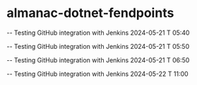# almanac-dotnet-fendpoints
 
-- Testing GitHub integration with Jenkins 2024-05-21 T 05:40

-- Testing GitHub integration with Jenkins 2024-05-21 T 05:50

-- Testing GitHub integration with Jenkins 2024-05-21 T 06:50

-- Testing GitHub integration with Jenkins 2024-05-22 T 11:00